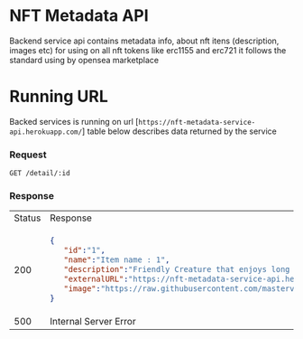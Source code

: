 # NFT Metadata API

Backend service api contains metadata info, about nft itens (description, images etc) for using on all nft tokens like erc1155 and erc721 it follows the standard using by opensea marketplace

# Running URL

Backed services is running on url [``` https://nft-metadata-service-api.herokuapp.com/ ```] table below describes data returned by the service


### Request

`GET /detail/:id`

 ### Response

<table>
<tr>
<td> Status </td> <td> Response </td>
</tr>
<tr>
<td> 200 </td>
<td>
    
```json
{
   "id":"1",
   "name":"Item name : 1",
   "description":"Friendly Creature that enjoys long swims in the ocean. ID: 1",
   "externalURL":"https://nft-metadata-service-api.herokuapp.com/1",
   "image":"https://raw.githubusercontent.com/masterviana/nft-marketplace-metadata-api/main/static/images/1.jpg"
}
```

</td>
</tr>
<tr>
<td> 500 </td>
<td>
Internal Server Error    
</td>
</tr>
</table>


